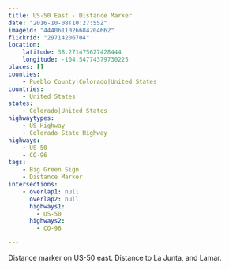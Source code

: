 ```yaml
---
title: US-50 East - Distance Marker
date: "2016-10-08T10:27:55Z"
imageid: "4440611026684204662"
flickrid: "29714206704"
location:
    latitude: 38.271475627428444
    longitude: -104.54774379730225
places: []
counties:
    - Pueblo County|Colorado|United States
countries:
    - United States
states:
    - Colorado|United States
highwaytypes:
    - US Highway
    - Colorado State Highway
highways:
    - US-50
    - CO-96
tags:
    - Big Green Sign
    - Distance Marker
intersections:
    - overlap1: null
      overlap2: null
      highways1:
        - US-50
      highways2:
        - CO-96

---
```

Distance marker on US-50 east.  Distance to La Junta, and Lamar.